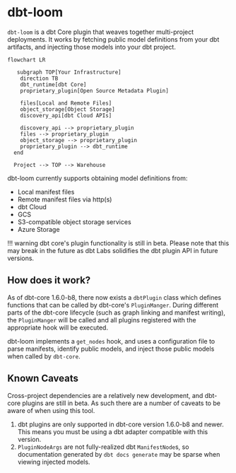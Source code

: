 # dbt-loom

`dbt-loom` is a dbt Core plugin that weaves together multi-project deployments. It works by fetching public model definitions from your dbt artifacts, and injecting those models into your dbt project.

```mermaid
flowchart LR

   subgraph TOP[Your Infrastructure]
    direction TB
    dbt_runtime[dbt Core]
    proprietary_plugin[Open Source Metadata Plugin]

    files[Local and Remote Files]
    object_storage[Object Storage]
    discovery_api[dbt Cloud APIs]

    discovery_api --> proprietary_plugin
    files --> proprietary_plugin
    object_storage --> proprietary_plugin
    proprietary_plugin --> dbt_runtime
  end

  Project --> TOP --> Warehouse
```


dbt-loom currently supports obtaining model definitions from:

- Local manifest files
- Remote manifest files via http(s)
- dbt Cloud
- GCS
- S3-compatible object storage services
- Azure Storage

!!! warning 
    dbt core's plugin functionality is still in beta. Please note that this may break in the future as dbt Labs solidifies the dbt plugin API in future versions.

## How does it work?

As of dbt-core 1.6.0-b8, there now exists a `dbtPlugin` class which defines functions that can
be called by dbt-core's `PluginManger`. During different parts of the dbt-core lifecycle (such as graph linking and
manifest writing), the `PluginManger` will be called and all plugins registered with the appropriate hook will be executed.

dbt-loom implements a `get_nodes` hook, and uses a configuration file to parse manifests, identify public models, and
inject those public models when called by `dbt-core`.

## Known Caveats

Cross-project dependencies are a relatively new development, and dbt-core plugins
are still in beta. As such there are a number of caveats to be aware of when using
this tool.

1. dbt plugins are only supported in dbt-core version 1.6.0-b8 and newer. This means you must be using a dbt adapter
   compatible with this version.
2. `PluginNodeArgs` are not fully-realized dbt `ManifestNode`s, so documentation generated by `dbt docs generate` may
   be sparse when viewing injected models.
